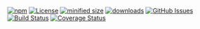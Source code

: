 [![npm](https://img.shields.io/npm/v/component-manager.svg)](https://www.npmjs.com/package/component-manager)
[![License](https://img.shields.io/badge/License-BSD%203--Clause-blue.svg)](https://opensource.org/licenses/BSD-3-Clause)
[![minified size](https://badgen.net/bundlephobia/min/component-manager)](https://bundlephobia.com/result?p=component-manager)
[![downloads](http://img.shields.io/npm/dm/component-manager.svg?style=flat-square)](https://npmjs.org/package/component-manager)
[![GitHub Issues](https://img.shields.io/github/issues/component-manager/component-manager.svg?style=flat-square)](https://github.com/component-manager/component-manager/issues)
[![Build Status](https://img.shields.io/endpoint.svg?url=https%3A%2F%2Factions-badge.atrox.dev%2Fcomponent-manager%2Fcomponent-manager%2Fbadge\&style=flat)](https://actions-badge.atrox.dev/component-manager/component-manager/goto)
[![Coverage Status](https://coveralls.io/repos/component-manager/component-manager/badge.svg)](https://coveralls.io/github/component-manager/component-manager)

